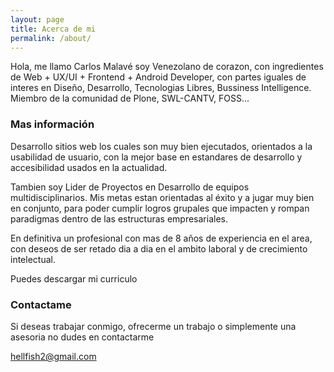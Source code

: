 ```yaml
---
layout: page
title: Acerca de mi
permalink: /about/
---
```


Hola, me llamo Carlos Malavé soy Venezolano de corazon, con ingredientes de Web + UX/UI + Frontend + Android Developer, con partes iguales de interes en Diseño, Desarrollo, Tecnologias Libres, Bussiness Intelligence. Miembro de la comunidad de Plone, SWL-CANTV, FOSS...

### Mas información

Desarrollo sitios web los cuales son muy bien ejecutados, orientados a la usabilidad de usuario, con la mejor base en estandares de desarrollo y accesibilidad usados en la actualidad.

Tambien soy Lider de Proyectos en Desarrollo de equipos multidisciplinarios. Mis metas estan orientadas al éxito y a jugar muy bien en conjunto, para poder cumplir logros grupales que impacten y rompan paradigmas dentro de las estructuras empresariales.

En definitiva un profesional con mas de 8 años de experiencia en el area, con deseos de ser retado dia a dia en el ambito laboral y de crecimiento intelectual.

Puedes descargar mi curriculo <a href="![_config.yml]({{ site.baseurl }}/pdf/curriculo_2015.pdf)"><i class="svg-icon pdf"></i></a>





### Contactame

Si deseas trabajar conmigo, ofrecerme un trabajo o simplemente una asesoria no dudes en contactarme

[hellfish2@gmail.com](mailto:hellfish2@gmail.com)

